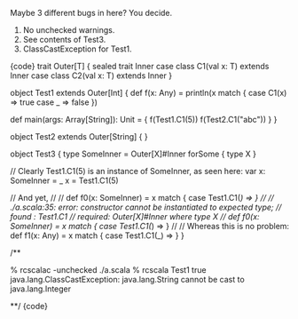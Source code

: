 Maybe 3 different bugs in here? You decide.

1) No unchecked warnings.
2) See contents of Test3.
3) ClassCastException for Test1.

{code}
trait Outer[T] {
  sealed trait Inner
  case class C1(val x: T) extends Inner
  case class C2(val x: T) extends Inner
}

object Test1 extends Outer[Int] {
  def f(x: Any) = println(x match {
    case C1(x) => true
    case _     => false
  })

  def main(args: Array[String]): Unit = {
    f(Test1.C1(5))
    f(Test2.C1("abc"))
  }
}

object Test2 extends Outer[String] { }

object Test3 {
  type SomeInner = Outer[X]#Inner forSome { type X }

  // Clearly Test1.C1(5) is an instance of SomeInner, as seen here:
  var x: SomeInner = _
  x = Test1.C1(5)

  // And yet,
  //
  // def f0(x: SomeInner) = x match { case Test1.C1(_) => }
  //
  // ./a.scala:35: error: constructor cannot be instantiated to expected type;
  //  found   : Test1.C1
  //  required: Outer[X]#Inner where type X
  //   def f0(x: SomeInner) = x match { case Test1.C1(_) => }
  //
  // Whereas this is no problem:
  def f1(x: Any) = x match { case Test1.C1(_) => }
}

/**

% rcscalac -unchecked ./a.scala
% rcscala Test1
true
java.lang.ClassCastException: java.lang.String cannot be cast to java.lang.Integer

**/
{code}
